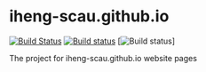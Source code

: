 # iheng-scau.github.io
[![Build Status](https://travis-ci.org/iheng-scau/iheng-scau.github.io.svg?branch=master)](https://travis-ci.org/iheng-scau/iheng-scau.github.io)
[![Build status](https://ci.appveyor.com/api/projects/status/sq6i1m9yls8ottwu?svg=true)](https://ci.appveyor.com/project/iheng-scau/iheng-scau-github-io)
[![Build status](https://iheng.visualstudio.com/_apis/public/build/definitions/a2487fb0-8138-44a1-bad5-9a0b07854642/1/badge)]

The project for iheng-scau.github.io website pages 

